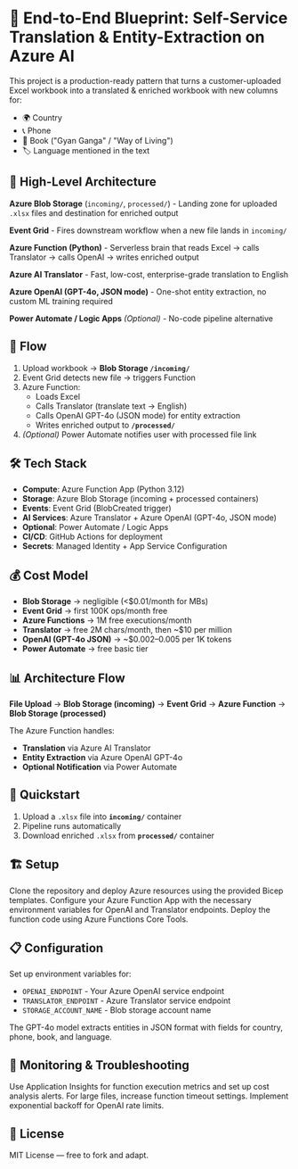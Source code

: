 # 🚀 End-to-End Blueprint: Self-Service Translation & Entity-Extraction on Azure AI

This project is a production-ready pattern that turns a customer-uploaded Excel workbook into a translated & enriched workbook with new columns for:

* 🌍 Country
* 📞 Phone  
* 📖 Book ("Gyan Ganga" / "Way of Living")
* 🏷️ Language mentioned in the text

## 📐 High-Level Architecture

**Azure Blob Storage** (`incoming/`, `processed/`) - Landing zone for uploaded `.xlsx` files and destination for enriched output

**Event Grid** - Fires downstream workflow when a new file lands in `incoming/`

**Azure Function (Python)** - Serverless brain that reads Excel → calls Translator → calls OpenAI → writes enriched output

**Azure AI Translator** - Fast, low-cost, enterprise-grade translation to English

**Azure OpenAI (GPT-4o, JSON mode)** - One-shot entity extraction, no custom ML training required

**Power Automate / Logic Apps** *(Optional)* - No-code pipeline alternative

## 🔄 Flow

1. Upload workbook → **Blob Storage `/incoming/`**
2. Event Grid detects new file → triggers Function
3. Azure Function:
   * Loads Excel
   * Calls Translator (translate text → English)
   * Calls OpenAI GPT-4o (JSON mode) for entity extraction
   * Writes enriched output to **`/processed/`**
4. *(Optional)* Power Automate notifies user with processed file link

## 🛠️ Tech Stack

* **Compute**: Azure Function App (Python 3.12)
* **Storage**: Azure Blob Storage (incoming + processed containers)
* **Events**: Event Grid (BlobCreated trigger)
* **AI Services**: Azure Translator + Azure OpenAI (GPT-4o, JSON mode)
* **Optional**: Power Automate / Logic Apps
* **CI/CD**: GitHub Actions for deployment
* **Secrets**: Managed Identity + App Service Configuration

## 💰 Cost Model

* **Blob Storage** → negligible (<$0.01/month for MBs)
* **Event Grid** → first 100K ops/month free
* **Azure Functions** → 1M free executions/month
* **Translator** → free 2M chars/month, then ~$10 per million
* **OpenAI (GPT-4o JSON)** → ~$0.002–0.005 per 1K tokens
* **Power Automate** → free basic tier

## 📊 Architecture Flow

**File Upload** → **Blob Storage (incoming)** → **Event Grid** → **Azure Function** → **Blob Storage (processed)**

The Azure Function handles:
- **Translation** via Azure AI Translator
- **Entity Extraction** via Azure OpenAI GPT-4o
- **Optional Notification** via Power Automate

## 🚀 Quickstart

1. Upload a `.xlsx` file into **`incoming/`** container
2. Pipeline runs automatically
3. Download enriched `.xlsx` from **`processed/`** container

## 🏗️ Setup

Clone the repository and deploy Azure resources using the provided Bicep templates. Configure your Azure Function App with the necessary environment variables for OpenAI and Translator endpoints. Deploy the function code using Azure Functions Core Tools.

## 📋 Configuration

Set up environment variables for:
- `OPENAI_ENDPOINT` - Your Azure OpenAI service endpoint
- `TRANSLATOR_ENDPOINT` - Azure Translator service endpoint  
- `STORAGE_ACCOUNT_NAME` - Blob storage account name

The GPT-4o model extracts entities in JSON format with fields for country, phone, book, and language.

## 🔧 Monitoring & Troubleshooting

Use Application Insights for function execution metrics and set up cost analysis alerts. For large files, increase function timeout settings. Implement exponential backoff for OpenAI rate limits.

## 📄 License

MIT License — free to fork and adapt.
